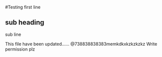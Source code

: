 #Testing
first line
## sub heading
sub line
 
This file have been updated......
@738838838383memkdkxkzkzkzkz
Write permission plz
